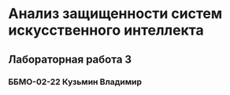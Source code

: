 # Анализ защищенности систем искусственного интеллекта
## Лабораторная работа 3
### ББМО-02-22 Кузьмин Владимир